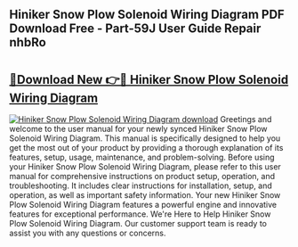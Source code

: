 ## Hiniker Snow Plow Solenoid Wiring Diagram PDF Download Free - Part-59J User Guide Repair nhbRo

# <h2><a href="http://dfjdps.blite.top/?on=Hiniker+Snow+Plow+Solenoid+Wiring+Diagram">🔗Download New 👉🔴 Hiniker Snow Plow Solenoid Wiring Diagram</a></h2>

[![Hiniker Snow Plow Solenoid Wiring Diagram download](https://i.imgur.com/lujVjoI.png)](http://dfjdps.blite.top/?on=Hiniker+Snow+Plow+Solenoid+Wiring+Diagram)
Greetings and welcome to the user manual for your newly synced Hiniker Snow Plow Solenoid Wiring Diagram. This manual is specifically designed to help you get the most out of your product by providing a thorough explanation of its features, setup, usage, maintenance, and problem-solving. Before using your Hiniker Snow Plow Solenoid Wiring Diagram, please refer to this user manual for comprehensive instructions on product setup, operation, and troubleshooting. It includes clear instructions for installation, setup, and operation, as well as important safety information. Your new Hiniker Snow Plow Solenoid Wiring Diagram features a powerful engine and innovative features for exceptional performance. We're Here to Help Hiniker Snow Plow Solenoid Wiring Diagram. Our customer support team is ready to assist you with any questions or concerns.
